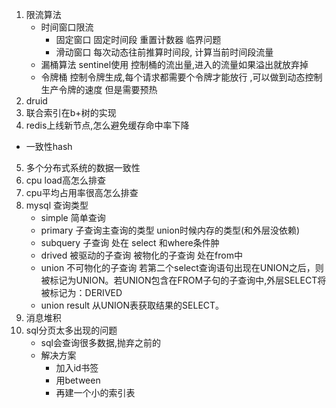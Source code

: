 1. 限流算法
    - 时间窗口限流
        - 固定窗口 固定时间段 重置计数器 临界问题
        - 滑动窗口 每次动态往前推算时间段, 计算当前时间段流量
    - 漏桶算法 sentinel使用 控制桶的流出量,进入的流量如果溢出就放弃掉
    - 令牌桶 控制令牌生成,每个请求都需要个令牌才能放行 ,可以做到动态控制生产令牌的速度 但是需要预热
2. druid
3. 联合索引在b+树的实现
4. redis上线新节点,怎么避免缓存命中率下降
 - 一致性hash
5. 多个分布式系统的数据一致性
6. cpu load高怎么排查
7. cpu平均占用率很高怎么排查
8. mysql 查询类型
    - simple 简单查询
    - primary 子查询主查询的类型 union时候内存的类型(和外层没依赖)
    - subquery  子查询 处在 select 和where条件肿
    - drived 被驱动的子查询 被物化的子查询 处在from中
    - union  不可物化的子查询  若第二个select查询语句出现在UNION之后，则被标记为UNION。若UNION包含在FROM子句的子查询中,外层SELECT将被标记为：DERIVED
    - union result 从UNION表获取结果的SELECT。 
9. 消息堆积
10. sql分页太多出现的问题
    - sql会查询很多数据,抛弃之前的
    - 解决方案  
        -   加入id书签
        - 用between
        - 再建一个小的索引表
